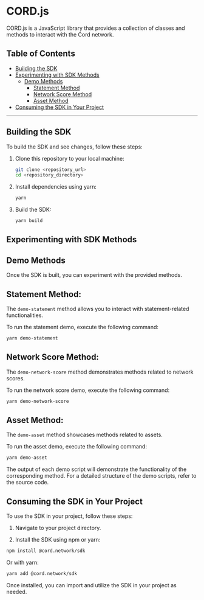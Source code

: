 # CORD.js

CORD.js is a JavaScript library that provides a collection of classes and methods to interact with the Cord network.

## Table of Contents
- [Building the SDK](#building-the-sdk)
- [Experimenting with SDK Methods](#experimenting-with-sdk-methods)
  - [Demo Methods](#demo-methods)
    - [Statement Method](#statement-method)
    - [Network Score Method](#network-score-method)
    - [Asset Method](#asset-method)
- [Consuming the SDK in Your Project](#consuming-the-sdk-in-your-project)

---

## Building the SDK

To build the SDK and see changes, follow these steps:

1. Clone this repository to your local machine:

   ```bash
   git clone <repository_url>
   cd <repository_directory>

2. Install dependencies using yarn:

     ```bash
     yarn

2. Build the SDK:

    ```bash
    yarn build

## Experimenting with SDK Methods
## Demo Methods
Once the SDK is built, you can experiment with the provided methods.

## Statement Method:

The `demo-statement` method allows you to interact with statement-related functionalities.

To run the statement demo, execute the following command:

```bash
yarn demo-statement
```

## Network Score Method:

The `demo-network-score` method demonstrates methods related to network scores.

To run the network score demo, execute the following command:

```bash
yarn demo-network-score
```

## Asset Method:

The `demo-asset` method showcases methods related to assets.

To run the asset demo, execute the following command:

```bash
yarn demo-asset
```

The output of each demo script will demonstrate the functionality of the corresponding method. For a detailed structure of the demo scripts, refer to the source code.

## Consuming the SDK in Your Project

To use the SDK in your project, follow these steps:

1. Navigate to your project directory.

2. Install the SDK using npm or yarn:

```bash
npm install @cord.network/sdk
```

Or with yarn:

```bash
yarn add @cord.network/sdk
```

Once installed, you can import and utilize the SDK in your project as needed.
